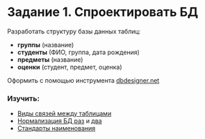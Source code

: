 # Задание 1. Спроектировать БД
Разработать структуру базы данных таблиц:
- **группы** (название)
- **студенты** (ФИО, группа, дата рождения)
- **предметы** (название)
- **оценки** (студент, предмет, оценка)

Оформить с помощью инструмента [dbdesigner.net](https://www.dbdesigner.net)

### Изучить:
- [Виды связей между таблицами](http://yapro.ru/web-master/mysql/vidi-svyazey-mejdu-tablicami.html)
- [Нормализация БД раз](https://github.com/codedokode/pasta/blob/master/db/normalization.md) и [два](https://habr.com/ru/post/254773/)
- [Стандарты наименования](https://github.com/dom1no/fwt-standards/blob/master/proposed/db-naming.md)
